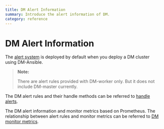 ```yaml
---
title: DM Alert Information
summary: Introduce the alert information of DM.
category: reference
---
```


# DM Alert Information

The [alert system](replicate-data-using-dm.md#step-7-monitor-the-task-and-check-logs) is deployed by default when you deploy a DM cluster using DM-Ansible.

> **Note:**
>
> There are alert rules provided with DM-worker only. But it does not include DM-master currently.

The DM alert rules and their handle methods can be referred to [handle alerts](handle-alerts.md).

The DM alert information and monitor metrics based on Prometheus. The relationship between alert rules and monitor metrics can be referred to [DM monitor metrics](monitor-a-dm-cluster.md).
